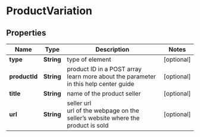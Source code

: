 # ProductVariation


## Properties

| Name | Type | Description | Notes |
|------------ | ------------- | ------------- | -------------|
**type** | **String** | type of element |[optional]|
**productId** | **String** | product ID in a POST array<br>learn more about the parameter in this help center guide |[optional]|
**title** | **String** | name of the product seller |[optional]|
**url** | **String** | seller url<br>url of the webpage on the seller’s website where the product is sold |[optional]|